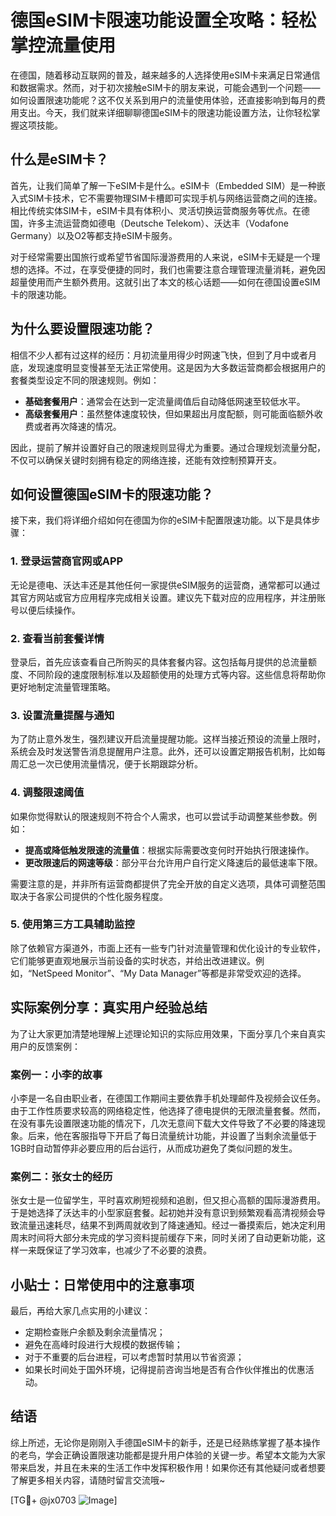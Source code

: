 # 德国eSIM卡限速功能设置全攻略：轻松掌控流量使用

在德国，随着移动互联网的普及，越来越多的人选择使用eSIM卡来满足日常通信和数据需求。然而，对于初次接触eSIM卡的朋友来说，可能会遇到一个问题——如何设置限速功能呢？这不仅关系到用户的流量使用体验，还直接影响到每月的费用支出。今天，我们就来详细聊聊德国eSIM卡的限速功能设置方法，让你轻松掌握这项技能。

## 什么是eSIM卡？

首先，让我们简单了解一下eSIM卡是什么。eSIM卡（Embedded SIM）是一种嵌入式SIM卡技术，它不需要物理SIM卡槽即可实现手机与网络运营商之间的连接。相比传统实体SIM卡，eSIM卡具有体积小、灵活切换运营商服务等优点。在德国，许多主流运营商如德电（Deutsche Telekom）、沃达丰（Vodafone Germany）以及O2等都支持eSIM卡服务。

对于经常需要出国旅行或希望节省国际漫游费用的人来说，eSIM卡无疑是一个理想的选择。不过，在享受便捷的同时，我们也需要注意合理管理流量消耗，避免因超量使用而产生额外费用。这就引出了本文的核心话题——如何在德国设置eSIM卡的限速功能。

## 为什么要设置限速功能？

相信不少人都有过这样的经历：月初流量用得少时网速飞快，但到了月中或者月底，发现速度明显变慢甚至无法正常使用。这是因为大多数运营商都会根据用户的套餐类型设定不同的限速规则。例如：

- **基础套餐用户**：通常会在达到一定流量阈值后自动降低网速至较低水平。
- **高级套餐用户**：虽然整体速度较快，但如果超出月度配额，则可能面临额外收费或者再次降速的情况。

因此，提前了解并设置好自己的限速规则显得尤为重要。通过合理规划流量分配，不仅可以确保关键时刻拥有稳定的网络连接，还能有效控制预算开支。

## 如何设置德国eSIM卡的限速功能？

接下来，我们将详细介绍如何在德国为你的eSIM卡配置限速功能。以下是具体步骤：

### 1. 登录运营商官网或APP
无论是德电、沃达丰还是其他任何一家提供eSIM服务的运营商，通常都可以通过其官方网站或官方应用程序完成相关设置。建议先下载对应的应用程序，并注册账号以便后续操作。

### 2. 查看当前套餐详情
登录后，首先应该查看自己所购买的具体套餐内容。这包括每月提供的总流量额度、不同阶段的速度限制标准以及超额使用的处理方式等内容。这些信息将帮助你更好地制定流量管理策略。

### 3. 设置流量提醒与通知
为了防止意外发生，强烈建议开启流量提醒功能。这样当接近预设的流量上限时，系统会及时发送警告消息提醒用户注意。此外，还可以设置定期报告机制，比如每周汇总一次已使用流量情况，便于长期跟踪分析。

### 4. 调整限速阈值
如果你觉得默认的限速规则不符合个人需求，也可以尝试手动调整某些参数。例如：
   - **提高或降低触发限速的流量值**：根据实际需要改变何时开始执行限速操作。
   - **更改限速后的网速等级**：部分平台允许用户自行定义降速后的最低速率下限。

需要注意的是，并非所有运营商都提供了完全开放的自定义选项，具体可调整范围取决于各家公司提供的个性化服务程度。

### 5. 使用第三方工具辅助监控
除了依赖官方渠道外，市面上还有一些专门针对流量管理和优化设计的专业软件，它们能够更直观地展示当前设备的实时状态，并给出改进建议。例如，“NetSpeed Monitor”、“My Data Manager”等都是非常受欢迎的选择。

## 实际案例分享：真实用户经验总结

为了让大家更加清楚地理解上述理论知识的实际应用效果，下面分享几个来自真实用户的反馈案例：

### 案例一：小李的故事
小李是一名自由职业者，在德国工作期间主要依靠手机处理邮件及视频会议任务。由于工作性质要求较高的网络稳定性，他选择了德电提供的无限流量套餐。然而，在没有事先设置限速功能的情况下，几次无意间下载大文件导致了不必要的降速现象。后来，他在客服指导下开启了每日流量统计功能，并设置了当剩余流量低于1GB时自动暂停非必要应用的后台运行，从而成功避免了类似问题的发生。

### 案例二：张女士的经历
张女士是一位留学生，平时喜欢刷短视频和追剧，但又担心高额的国际漫游费用。于是她选择了沃达丰的小型家庭套餐。起初她并没有意识到频繁观看高清视频会导致流量迅速耗尽，结果不到两周就收到了降速通知。经过一番摸索后，她决定利用周末时间将大部分未完成的学习资料提前缓存下来，同时关闭了自动更新功能，这样一来既保证了学习效率，也减少了不必要的浪费。

## 小贴士：日常使用中的注意事项

最后，再给大家几点实用的小建议：
- 定期检查账户余额及剩余流量情况；
- 避免在高峰时段进行大规模的数据传输；
- 对于不重要的后台进程，可以考虑暂时禁用以节省资源；
- 如果长时间处于国外环境，记得提前咨询当地是否有合作伙伴推出的优惠活动。

## 结语

综上所述，无论你是刚刚入手德国eSIM卡的新手，还是已经熟练掌握了基本操作的老鸟，学会正确设置限速功能都是提升用户体验的关键一步。希望本文能为大家带来启发，并且在未来的生活工作中发挥积极作用！如果你还有其他疑问或者想要了解更多相关内容，请随时留言交流哦~

[TG💪+ @jx0703 ![Image](https://github.com/user-attachments/assets/dbca1d08-cadb-493c-b0ec-ad6f7a83f270)]